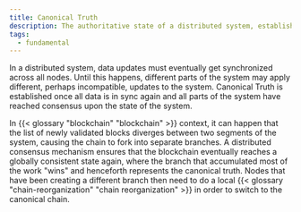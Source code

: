 ```yaml
---
title: Canonical Truth
description: The authoritative state of a distributed system, established by consensus among all involved parties
tags:
  - fundamental
---
```


In a distributed system, data updates must eventually get synchronized across all nodes. Until this happens, different parts of the system may apply different, perhaps incompatible, updates to the system. Canonical Truth is established once all data is in sync again and all parts of the system have reached consensus upon the state of the system.

In {{< glossary "blockchain" "blockchain" >}} context, it can happen that the list of newly validated blocks diverges between two segments of the system, causing the chain to fork into separate branches. A distributed consensus mechanism ensures that the blockchain eventually reaches a globally consistent state again, where the branch that accumulated most of the work "wins" and henceforth represents the canonical truth. Nodes that have been creating a different branch then need to do a local {{< glossary "chain-reorganization" "chain reorganization" >}} in order to switch to the canonical chain.


